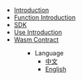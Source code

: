 <ul>
<li><a href="#/en-us/basics/[English]-Introduced">Introduction</a></li>
<li><a href="#/en-us/function/[English]-functionSpec">Function Introduction</a></li>
<li><a href="#/en-us/SDK/[English]-SDKSpec">SDK</a></li>
<li><a href="#/en-us/use/[English]-CNS">Use Introduction</a></li>
<li><a href="#/en-us/WASMContract/[English]-WASMIntroduced">Wasm Contract</a></li>
<ul>

* Language
  * [中文](zh-cn/)
  * [English](en-us/)

